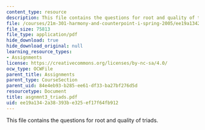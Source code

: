 ```yaml
---
content_type: resource
description: This file contains the questions for root and quality of triads.
file: /courses/21m-301-harmony-and-counterpoint-i-spring-2005/ee19a1342a38393be325ef17f64fb912_asgnmnt3_triads.pdf
file_size: 75813
file_type: application/pdf
hide_download: true
hide_download_original: null
learning_resource_types:
- Assignments
license: https://creativecommons.org/licenses/by-nc-sa/4.0/
ocw_type: OCWFile
parent_title: Assignments
parent_type: CourseSection
parent_uid: 84e4eb93-b285-ee61-df33-ba27bf276d5d
resourcetype: Document
title: asgnmnt3_triads.pdf
uid: ee19a134-2a38-393b-e325-ef17f64fb912
---
```

This file contains the questions for root and quality of triads.